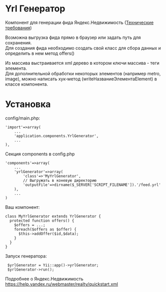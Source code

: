 Yrl Генератор
============
Компонент для генерации фида Яндекс.Недвижимость (<a href="https://help.yandex.ru/webmaster/realty/requirements.xml">Технические требования</a>)

Возможна выгрузка фида прямо в браузер или задать путь для сохранения.<br/>
Для создания фида необходимо создать свой класс для сбора данных и определить в нем метод offers()<br/>

Из массива выстраивается xml дерево в котором ключи массива - теги элемента.<br/>
Для дополнительной обработки некоторых элементов (например metro, image), можно написать хук-метод (writeНазваниеЭлементаElement) в классе компонента. 

Установка
============
config/main.php:

    'import'=>array(
        ...
        'application.components.YrlGenerator',
        ...
    ),

Секция components в config.php
    
    'components'=>array(
        ...
        'yrlGenerator'=>array(
            'class'=>'MyYrlGenerator',
            // Выгружать в коневую директорию
            'outputFile'=>dirname($_SERVER['SCRIPT_FILENAME']).'/feed.yrl'
        ),
        ...
    )

Ваш компонент:

    class MyYrlGenerator extends YrlGenerator {
      protected function offers() {
        $offers = ...;
        foreach($offers as $offer) {
          $this->addOffer($id,$data);
        }
      }
    }

Запуск генератора:

     $yrlGenerator = Yii::app()->yrlGenerator;
     $yrlGenerator->run();

Подробнее о Яндекс.Недвижимость https://help.yandex.ru/webmaster/realty/quickstart.xml
